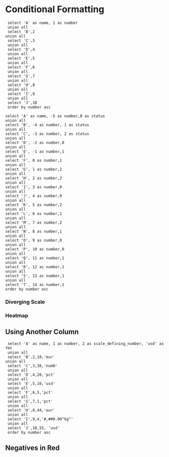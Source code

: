 # Conditional Formatting

```numbers
 select 'A' as name, 1 as number
 union all
 select 'B',2
union all
 select 'C',3
 union all
 select 'D',4
 union all
 select 'E',5
 union all
 select 'F',6
 union all
 select 'G',7
 union all
 select 'H',8
 union all
 select 'I',9
 union all
 select 'J',10
 order by number asc
 ```

```negatives
select 'A' as name, -5 as number,0 as status
union all
select 'B', -4 as number, 1 as status
union all
select 'C', -3 as number, 2 as status
union all
select 'D', -2 as number,0
union all
select 'E', -1 as number,1
union all
select 'F', 0 as number,1
union all
select 'G', 1 as number,2
union all
select 'H', 2 as number,2
union all
select 'I', 3 as number,0
union all
select 'J', 4 as number,0
union all
select 'K', 5 as number,2
union all
select 'L', 6 as number,1
union all
select 'M', 7 as number,2
union all
select 'N', 8 as number,1
union all
select 'O', 9 as number,0
union all
select 'P', 10 as number,0
union all
select 'Q', 11 as number,1
union all
select 'R', 12 as number,1
union all
select 'S', 13 as number,1
union all
select 'T', 14 as number,1
order by number asc
```

### Diverging Scale

<DataTable data={numbers}>
  <Column id=name/>
  <Column id=number contentType=colorscale scaleColor={['#6db678','white','#ce5050']}/>
</DataTable>


<DataTable data={negatives} rows=all>
  <Column id=name/>
  <Column id=number contentType=colorscale scaleColor={['#ce5050','white','#6db678']}
  colorMid=0/>
</DataTable>

### Heatmap

<DataTable data={numbers}>
  <Column id=name/>
  <Column id=number contentType=colorscale scaleColor={['#6db678','#ebbb38','#ce5050']}/>
</DataTable>


<DataTable data={numbers}>
  <Column id=name/>
  <Column id=number contentType=colorscale scaleColor={['#fff761','#5ba84c','#171566']}/>
</DataTable>


## Using Another Column

```numbers_othercol
 select 'A' as name, 1 as number, 2 as scale_defining_number, 'usd' as fmt
 union all
 select 'B',2,10,'eur'
union all
 select 'C',3,30,'num0'
 union all
 select 'D',4,20,'pct'
 union all
 select 'E',5,10,'usd'
 union all
 select 'F',6,5,'pct'
 union all
 select 'G',7,1,'pct'
 union all
 select 'H',8,44,'eur'
 union all
 select 'I',9,4,'#,##0.00"kg"'
 union all
 select 'J',10,55, 'usd'
 order by number asc
 ```


 <DataTable data={numbers_othercol}>
  <Column id=name/>
  <Column id=scale_defining_number fontColor={['green','red']}/>
  <Column id=number contentType=colorscale scaleColor={['#6db678','white','#ce5050']} scaleColumn=scale_defining_number fmtCol=fmt/>
</DataTable>


<DataTable data={negatives}>
  <Column id=name/>
  <Column id=status/>
  <Column id=number contentType=colorscale scaleColor={['maroon','green','navy']} scaleColumn=status/>
</DataTable>

<DataTable data={negatives}>
  <Column id=name/>
  <Column id=number contentType=colorscale scaleColor={['maroon','green','navy']}  scaleColumn=status/>
</DataTable>

## Negatives in Red

<DataTable data={negatives}>
  <Column id=name/>
  <Column id=number redNegatives=true/>
</DataTable>
